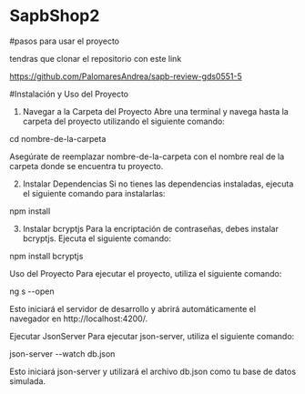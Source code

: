 # SapbShop2

#pasos para usar el proyecto

tendras que clonar el repositorio con este link

https://github.com/PalomaresAndrea/sapb-review-gds0551-5

#Instalación y Uso del Proyecto

1. Navegar a la Carpeta del Proyecto
Abre una terminal y navega hasta la carpeta del proyecto utilizando el siguiente comando:

cd nombre-de-la-carpeta

Asegúrate de reemplazar nombre-de-la-carpeta con el nombre real de la carpeta donde se encuentra tu proyecto.

2. Instalar Dependencias
Si no tienes las dependencias instaladas, ejecuta el siguiente comando para instalarlas:

npm install


3. Instalar bcryptjs
Para la encriptación de contraseñas, debes instalar bcryptjs. Ejecuta el siguiente comando:

npm install bcryptjs

Uso del Proyecto
Para ejecutar el proyecto, utiliza el siguiente comando:

ng s --open

Esto iniciará el servidor de desarrollo y abrirá automáticamente el navegador en http://localhost:4200/.

Ejecutar JsonServer
Para ejecutar json-server, utiliza el siguiente comando:

json-server --watch db.json

Esto iniciará json-server y utilizará el archivo db.json como tu base de datos simulada.
